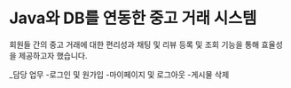 # Java와 DB를 연동한 중고 거래 시스템

회원들 간의 중고 거래에 대한 편리성과 채팅 및 리뷰 등록 및 조회 기능을 통해
효율성을 제공하고자 했습니다.

_담당 업무
-로그인 및 원가입
-마이페이지 및 로그아웃
-게시물 삭제
